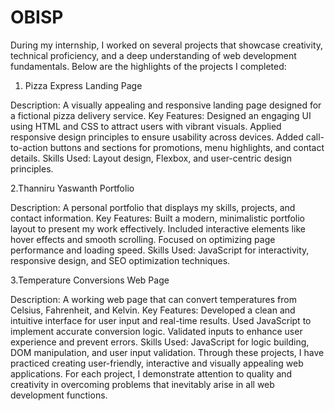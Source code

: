 # OBISP
During my internship, I worked on several projects that showcase creativity, technical proficiency, and a deep understanding of web development fundamentals. Below are the highlights of the projects I completed:

1. Pizza Express Landing Page

Description: A visually appealing and responsive landing page designed for a fictional pizza delivery service.
Key Features:
Designed an engaging UI using HTML and CSS to attract users with vibrant visuals.
Applied responsive design principles to ensure usability across devices.
Added call-to-action buttons and sections for promotions, menu highlights, and contact details.
Skills Used: Layout design, Flexbox, and user-centric design principles.

2.Thanniru Yaswanth Portfolio

Description: A personal portfolio that displays my skills, projects, and contact information.
Key Features:
Built a modern, minimalistic portfolio layout to present my work effectively.
Included interactive elements like hover effects and smooth scrolling.
Focused on optimizing page performance and loading speed.
Skills Used: JavaScript for interactivity, responsive design, and SEO optimization techniques.

3.Temperature Conversions Web Page

Description: A working web page that can convert temperatures from Celsius, Fahrenheit, and Kelvin.
Key Features:
Developed a clean and intuitive interface for user input and real-time results.
Used JavaScript to implement accurate conversion logic.
Validated inputs to enhance user experience and prevent errors.
Skills Used: JavaScript for logic building, DOM manipulation, and user input validation.
Through these projects, I have practiced creating user-friendly, interactive and visually appealing web applications. For each project, I demonstrate attention to quality and creativity in overcoming problems that inevitably arise in all web development functions.
